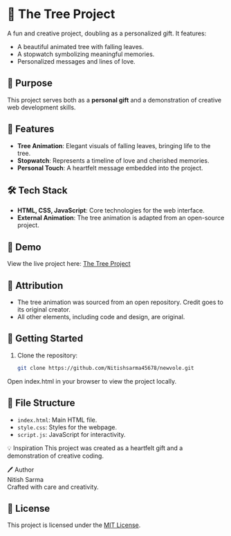# 🌳 The Tree Project

A fun and creative project, doubling as a personalized gift. It features:

- A beautiful animated tree with falling leaves.
- A stopwatch symbolizing meaningful memories.
- Personalized messages and lines of love.

## 🎯 Purpose

This project serves both as a **personal gift** and a demonstration of creative web development skills.

## 🌟 Features

- **Tree Animation**: Elegant visuals of falling leaves, bringing life to the tree.
- **Stopwatch**: Represents a timeline of love and cherished memories.
- **Personal Touch**: A heartfelt message embedded into the project.

## 🛠️ Tech Stack

- **HTML, CSS, JavaScript**: Core technologies for the web interface.
- **External Animation**: The tree animation is adapted from an open-source project.

## 🔗 Demo

View the live project here: [The Tree Project](https://nitishsarma45678.github.io/newvole/)

## 📄 Attribution

- The tree animation was sourced from an open repository. Credit goes to its original creator.
- All other elements, including code and design, are original.

## 🚀 Getting Started

1. Clone the repository:
   ```bash
   git clone https://github.com/Nitishsarma45678/newvole.git
   ```

Open index.html in your browser to view the project locally.

## 📂 File Structure

- `index.html`: Main HTML file.
- `style.css`: Styles for the webpage.
- `script.js`: JavaScript for interactivity.

💡 Inspiration
This project was created as a heartfelt gift and a demonstration of creative coding.

🖊️ Author  
Nitish Sarma  
Crafted with care and creativity.

## 📜 License

This project is licensed under the [MIT License](LICENSE).
